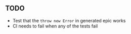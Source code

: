 ## TODO
+ Test that the `throw new Error` in generated epic works
+ CI needs to fail when any of the tests fail
